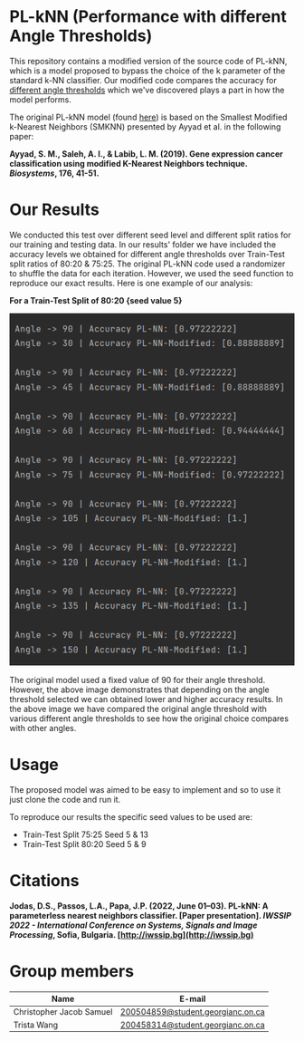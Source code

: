 # PL-kNN (Performance with different Angle Thresholds)

This repository contains a modified version of the source code of PL-kNN, which is a model proposed to bypass the choice of the k parameter of the standard k-NN classifier. Our modified
code compares the accuracy for <u>different angle thresholds</u> which we've discovered plays a part in how the model performs.

The original PL-kNN model (found [here](https://github.com/SoftwareImpacts/SIMPAC-2022-275)) is based on the Smallest Modified k-Nearest Neighbors (SMKNN) presented by Ayyad et al. in the following paper:

**Ayyad, S. M., Saleh, A. I., & Labib, L. M. (2019). Gene expression cancer classification using modified K-Nearest Neighbors technique. *Biosystems*, 176, 41-51.**

# Our Results

We conducted this test over different seed level and different split ratios for our training and testing data. In our results' folder we have included the accuracy levels we obtained
for different angle thresholds over Train-Test split ratios of 80:20 & 75:25. The original PL-kNN code used a randomizer to shuffle the data for each iteration. However, we used the
seed function to reproduce our exact results. Here is one example of our analysis:

**For a Train-Test Split of 80:20 {seed value 5}**

![Screenshot](https://raw.githubusercontent.com/Christo77793/PL-kNN-Modified/main/Results/Dataset%20Split%2080-20/Seed%205.png)

The original model used a fixed value of 90 for their angle threshold. However, the above image demonstrates that depending on the angle threshold selected we can obtained lower and
higher accuracy results. In the above image we have compared the original angle threshold with various different angle thresholds to see how the original choice compares with other
angles.

# Usage

The proposed model was aimed to be easy to implement and so to use it just clone the code and run it.

To reproduce our results the specific seed values to be used are:

* Train-Test Split 75:25 Seed 5 & 13
* Train-Test Split 80:20 Seed 5 & 9

# Citations

**Jodas, D.S., Passos, L.A., Papa, J.P. (2022, June 01–03). PL-kNN: A parameterless nearest neighbors classifier. [Paper presentation]. *IWSSIP 2022 - International Conference on
Systems, Signals and Image Processing*, Sofia, Bulgaria. [http://iwssip.bg](http://iwssip.bg)**

# Group members

| Name                     | E-mail                            |
| ----------------------   | ----------------------            |
| Christopher Jacob Samuel | 200504859@student.georgianc.on.ca | 
| Trista Wang              | 200458314@student.georgianc.on.ca |

